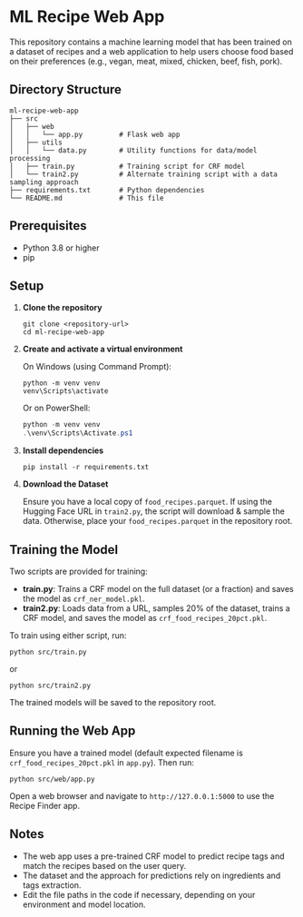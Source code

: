# ML Recipe Web App

This repository contains a machine learning model that has been trained on a dataset of recipes and a web application to help users choose food based on their preferences (e.g., vegan, meat, mixed, chicken, beef, fish, pork).

## Directory Structure

```
ml-recipe-web-app
├── src
│   ├── web
│   │   └── app.py         # Flask web app
│   ├── utils
│   │   └── data.py        # Utility functions for data/model processing
│   ├── train.py           # Training script for CRF model
│   └── train2.py          # Alternate training script with a data sampling approach
├── requirements.txt       # Python dependencies
└── README.md              # This file
```

## Prerequisites

- Python 3.8 or higher
- pip

## Setup

1. **Clone the repository**

   ```batch
   git clone <repository-url>
   cd ml-recipe-web-app
   ```

2. **Create and activate a virtual environment**

   On Windows (using Command Prompt):

   ```batch
   python -m venv venv
   venv\Scripts\activate
   ```

   Or on PowerShell:

   ```powershell
   python -m venv venv
   .\venv\Scripts\Activate.ps1
   ```

3. **Install dependencies**

   ```batch
   pip install -r requirements.txt
   ```

4. **Download the Dataset**

   Ensure you have a local copy of `food_recipes.parquet`. If using the Hugging Face URL in `train2.py`, the script will download & sample the data. Otherwise, place your `food_recipes.parquet` in the repository root.

## Training the Model

Two scripts are provided for training:

- **train.py**: Trains a CRF model on the full dataset (or a fraction) and saves the model as `crf_ner_model.pkl`.
- **train2.py**: Loads data from a URL, samples 20% of the dataset, trains a CRF model, and saves the model as `crf_food_recipes_20pct.pkl`.

To train using either script, run:

```batch
python src/train.py
```

or

```batch
python src/train2.py
```

The trained models will be saved to the repository root.

## Running the Web App

Ensure you have a trained model (default expected filename is `crf_food_recipes_20pct.pkl` in `app.py`). Then run:

```batch
python src/web/app.py
```

Open a web browser and navigate to `http://127.0.0.1:5000` to use the Recipe Finder app.

## Notes

- The web app uses a pre-trained CRF model to predict recipe tags and match the recipes based on the user query.
- The dataset and the approach for predictions rely on ingredients and tags extraction.
- Edit the file paths in the code if necessary, depending on your environment and model location.
